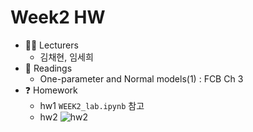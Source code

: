 # Week2 HW

- :man_student: Lecturers
  - 김채현, 임세희
- :book: Readings
  - One-parameter and Normal models(1) : FCB Ch 3
- :question: Homework
  - hw1
  `WEEK2_lab.ipynb` 참고
  - hw2
  ![hw2](https://user-images.githubusercontent.com/56993675/180262746-b9463f5e-9fa3-4e0a-866c-a4d5402182fc.png)
